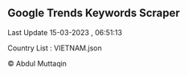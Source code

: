 

## Google Trends Keywords Scraper 
 
Last Update 15-03-2023 , 06:51:13

Country List :
VIETNAM.json



© Abdul Muttaqin 
